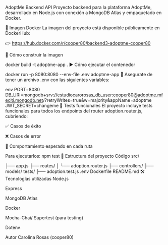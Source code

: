 AdoptMe Backend API
Proyecto backend para la plataforma AdoptMe, desarrollado en Node.js con conexión a MongoDB Atlas y empaquetado en Docker.

🚀 Imagen Docker
La imagen del proyecto está disponible públicamente en DockerHub:

👉 https://hub.docker.com/r/cooper80/backend3-adoptme-cooper80

🧱 Cómo construir la imagen

docker build -t adoptme-app .
▶️ Cómo ejecutar el contenedor

docker run -p 8080:8080 --env-file .env adoptme-app
📌 Asegurate de tener un archivo .env con las siguientes variables:

env
PORT=8080
DB_URI=mongodb+srv://estudiocarorosas_db_user:cooper80@adoptme.mfeciti.mongodb.net/?retryWrites=true&w=majority&appName=adoptme
JWT_SECRET=changeme
🧪 Tests funcionales
El proyecto incluye tests funcionales para todos los endpoints del router adoption.router.js, cubriendo:

✅ Casos de éxito

❌ Casos de error

🔁 Comportamiento esperado en cada ruta

Para ejecutarlos:
npm test
📂 Estructura del proyecto
Código
src/

├── app.js
├── routes/
│   └── adoption.router.js
├── controllers/
├── models/
tests/
├── adoption.test.js
.env
Dockerfile
README.md
🛠️ Tecnologías utilizadas
Node.js

Express

MongoDB Atlas

Docker

Mocha-Chai/ Supertest (para testing)

Dotenv

Autor Carolina  Rosas (cooper80)
